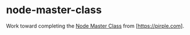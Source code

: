 # node-master-class
Work toward completing the [Node Master Class](https://www.pirple.com/nodejs-master-class) from [https://pirple.com].
